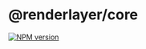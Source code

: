 # @renderlayer/core

[![NPM version][npm-badge]][npm-url]

[npm-badge]: https://img.shields.io/npm/v/@renderlayer/core
[npm-url]: https://www.npmjs.com/package/@renderlayer/core
